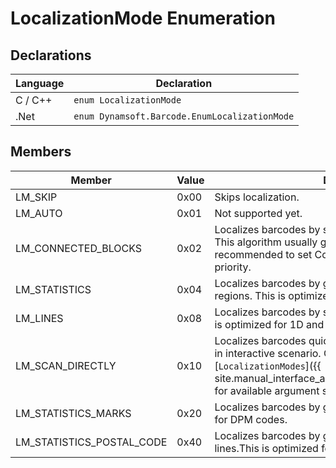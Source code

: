 # LocalizationMode Enumeration



## Declarations
   
| Language | Declaration |
| -------- | ----------- |
| C / C++ | `enum LocalizationMode` |
| .Net | `enum Dynamsoft.Barcode.EnumLocalizationMode` |


## Members
   
| Member | Value | Description |
| ------ | ----- | ----------- |
| LM_SKIP | 0x00 | Skips localization. |
| LM_AUTO  | 0x01 | Not supported yet. |
| LM_CONNECTED_BLOCKS | 0x02 | Localizes barcodes by searching for connected blocks. This algorithm usually gives best result and it is recommended to set ConnectedBlocks to the highest priority. |
| LM_STATISTICS | 0x04 | Localizes barcodes by groups of contiguous black-white regions. This is optimized for QRCode and DataMatrix. |
| LM_LINES | 0x08 | Localizes barcodes by searching for groups of lines. This is optimized for 1D and PDF417 barcodes. |
|  LM_SCAN_DIRECTLY | 0x10 |  Localizes barcodes quickly. This mode is recommended in interactive scenario. Check arguments of [`LocalizationModes`]({{ site.manual_interface_argument}}LocalizationModes.html) for available argument settings. |
| LM_STATISTICS_MARKS | 0x20 | Localizes barcodes by groups of marks.This is optimized for DPM codes. |
| LM_STATISTICS_POSTAL_CODE | 0x40 | Localizes barcodes by groups of connected blocks and lines.This is optimized for postal codes. |
